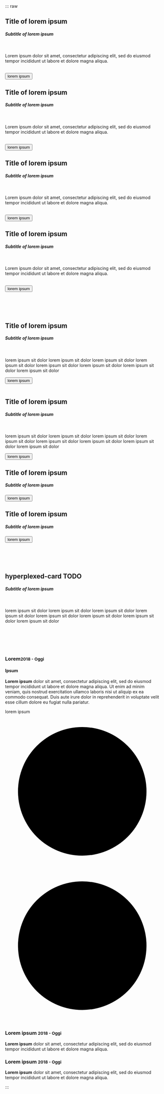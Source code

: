 <br/><br/><br/><br/><br/><br/><br/>

::: raw


<div class="dev-section with-overflow">

<div class="card-panel card-boxshadowless">
    <div class="container-static">
        <h2 class="card-title">Title of lorem ipsum</h2>
        <h5 class="card-subtitle">Subtitle of lorem ipsum</h5>
        <br />
        <p>
            Lorem ipsum dolor sit amet, consectetur adipiscing elit, sed do eiusmod tempor incididunt ut labore et dolore magna aliqua.
        </p>
        <br />
        <div class="card-actions">
            <button class="card-button">
                lorem ipsum
            </button>
        </div>
    </div>
    <div class="container-absolute">
        <img alt="" src="https://placekitten.com/800/600" />
    </div>
</div>

<div class="card-panel card-boxshadowless card-absolute-shadow">
    <div class="container-absolute">
        <img alt="" src="https://placekitten.com/800/600" />
    </div>
    <div class="container-static">
        <h2 class="card-title">Title of lorem ipsum</h2>
        <h5 class="card-subtitle">Subtitle of lorem ipsum</h5> 
        <br />
        <p>
            Lorem ipsum dolor sit amet, consectetur adipiscing elit, sed do eiusmod tempor incididunt ut labore et dolore magna aliqua.
        </p>
        <br />
        <div class="card-actions">
            <button class="card-button">
                lorem ipsum
            </button>
        </div>
    </div>
</div>

<div class="card-panel card-boxshadowless card-absolute-shadow">
    <div class="container-static">
        <h2 class="card-title">Title of lorem ipsum</h2>
        <h5 class="card-subtitle">Subtitle of lorem ipsum</h5> 
        <br />
        <p>
            Lorem ipsum dolor sit amet, consectetur adipiscing elit, sed do eiusmod tempor incididunt ut labore et dolore magna aliqua.
        </p>
        <br />
        <div class="card-actions">
            <button class="card-button">
                lorem ipsum
            </button>
        </div>
    </div>
    <div class="container-absolute">
        <img alt="" src="https://placekitten.com/800/600" />
    </div>
</div>

<div class="card-panel card-shadow">
    <div class="container-static">
        <h2 class="card-title">Title of lorem ipsum</h2>
        <h5 class="card-subtitle">Subtitle of lorem ipsum</h5>
        <br />
        <p>
            Lorem ipsum dolor sit amet, consectetur adipiscing elit, sed do eiusmod tempor incididunt ut labore et dolore magna aliqua.
        </p>
        <br />
        <div class="card-actions">
            <button class="card-button">
                lorem ipsum
            </button>
        </div>
    </div>
    <div class="container-absolute">
        <img alt="" src="https://placekitten.com/800/600" />
    </div>
</div>

</div>

<br/>
<br/>
<br/>
<br/>

<div class="chess-panel">
    <div class="simple-card card-boxshadowless">
        <div class="card-content">
            <h2 class="card-title">Title of lorem ipsum</h2>
            <h5 class="card-subtitle">Subtitle of lorem ipsum</h5>
            <br/>
            <p>
                lorem ipsum sit dolor lorem ipsum sit dolor lorem ipsum sit dolor lorem ipsum sit dolor
                lorem ipsum sit dolor lorem ipsum sit dolor lorem ipsum sit dolor lorem ipsum sit dolor
            </p>
        </div>
        <div class="card-actions">
            <button class="card-button">
                lorem ipsum
            </button>
        </div>
    </div>
    <img alt="" src="https://placekitten.com/800/600" />
    <img alt="" src="https://placekitten.com/900/600" />
    <div class="simple-card card-boxshadowless">
        <div class="card-content">
            <h2 class="card-title">Title of lorem ipsum</h2>
            <h5 class="card-subtitle">Subtitle of lorem ipsum</h5>
            <br/>
            <p>
                lorem ipsum sit dolor lorem ipsum sit dolor lorem ipsum sit dolor lorem ipsum sit dolor
                lorem ipsum sit dolor lorem ipsum sit dolor lorem ipsum sit dolor lorem ipsum sit dolor
            </p>
        </div>
        <div class="card-actions">
            <button class="card-button">
                lorem ipsum
            </button>
        </div>
    </div>
</div>

<div class="chess-panel four-per-row">
    <div class="simple-card card-boxshadowless">
        <div class="card-content">
            <h2 class="card-title">Title of lorem ipsum</h2>
            <h5 class="card-subtitle">Subtitle of lorem ipsum</h5>
        </div>
        <div class="card-actions">
            <button class="card-button">
                lorem ipsum
            </button>
        </div>
    </div>
    <img alt="" src="https://placekitten.com/800/600" />
    <div class="simple-card card-boxshadowless">
        <div class="card-content">
            <h2 class="card-title">Title of lorem ipsum</h2>
            <h5 class="card-subtitle">Subtitle of lorem ipsum</h5>
        </div>
        <div class="card-actions">
            <button class="card-button">
                lorem ipsum
            </button>
        </div>
    </div>
    <img alt="" src="https://placekitten.com/900/600" />
</div>

<br/>
<br/>
<br/>
<br/>

<div class="hyperplexed-card">
    <div class="card-image">
        <img alt="" src="https://placekitten.com/1000/1000">
    </div>
    <div class="card-content">
        <h2 class="card-title">hyperplexed-card <b>TODO</b></h2>
        <h5 class="card-subtitle">Subtitle of lorem ipsum</h5>
        <br/>
        <p>
            lorem ipsum sit dolor lorem ipsum sit dolor lorem ipsum sit dolor lorem ipsum sit dolor
            lorem ipsum sit dolor lorem ipsum sit dolor lorem ipsum sit dolor lorem ipsum sit dolor
        </p>
    </div>
</div>

<br/>
<br/>
<br/>
<br/>


<div class="dev-section with-overflow">

<div class="resumeCard">
    <div class="card-header">
        <h3 class="card-title">Lorem<small>2018 - Oggi</small></h3>
        <h4 class="card-subtitle">Ipsum</h4>
    </div>
    <div class="card-content">
        <p>
            <b>Lorem ipsum</b> dolor sit amet, consectetur adipiscing elit,
            sed do eiusmod tempor incididunt ut labore et dolore magna aliqua.
            Ut enim ad minim veniam, quis nostrud exercitation ullamco laboris
            nisi ut aliquip ex ea commodo consequat. Duis aute irure dolor in
            reprehenderit in voluptate velit esse cillum dolore eu fugiat nulla pariatur.
        </p>
        <div class="card-actions card-actions-end">
            <div class="simple-button animate-on-hover button-small">
                lorem ipsum
            </div>
        </div>
    </div>
    <div class="card-actions card-actions-absolute">
        <svg class="card-icon" viewBox="0 0 24 24">
            <circle cx="12" cy="12" r="10" />
        </svg>
        <svg class="card-icon" viewBox="0 0 24 24">
            <circle cx="12" cy="12" r="10" />
        </svg>
    </div>
</div>

<div class="resumeCard list-mode">
    <div class="card-header">
        <h3 class="card-title">
            Lorem ipsum
            <small>2018 - Oggi</small>
        </h3>
    </div>
    <div class="card-content">
        <p>
            <b>Lorem ipsum</b> dolor sit amet, consectetur adipiscing elit,
            sed do eiusmod tempor incididunt ut labore et dolore magna aliqua.
        </p>
    </div>
</div>
<div class="resumeCard list-mode">
    <div class="card-header">
        <h3 class="card-title">
            Lorem ipsum
            <small>2018 - Oggi</small>
        </h3>
    </div>
    <div class="card-content">
        <p>
            <b>Lorem ipsum</b> dolor sit amet, consectetur adipiscing elit,
            sed do eiusmod tempor incididunt ut labore et dolore magna aliqua.
        </p>
    </div>
</div>

</div>
:::

<!-- ICONS -->

<div style="display: none">
    <svg id="icon" viewBox="0 0 24 24">
        <circle cx="12" cy="12" r="10" />
    </svg>
</div>

<style lang="scss">
@import "theme";
@import "workbench";
</style>
